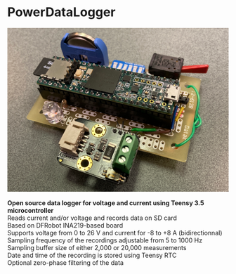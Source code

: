 # PowerDataLogger
![Image](./PowerDataLogger540.png)

**Open source data logger for voltage and current using Teensy 3.5 microcontroller**<br>
Reads current and/or voltage and records data on SD card<br>
Based on DFRobot INA219-based board<br>
Supports voltage from 0 to 26 V and current for -8 to +8 A (bidirectionnal)<br>
Sampling frequency of the recordings adjustable from 5 to 1000 Hz<br>
Sampling buffer size of either 2,000 or 20,000 measurements<br>
Date and time of the recording is stored using Teensy RTC<br>
Optional zero-phase filtering of the data<br>
